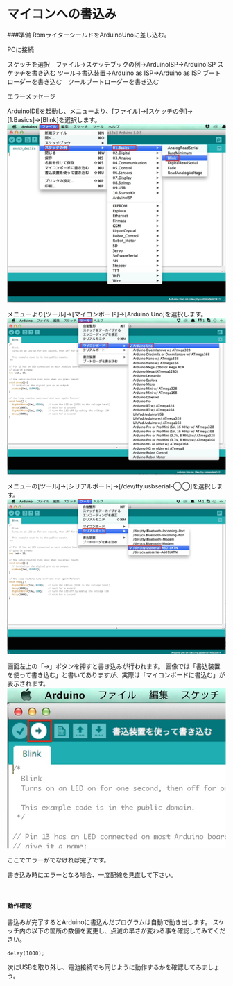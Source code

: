 # マイコンへの書込み

###準備
RomライターシールドをArduinoUnoに差し込む。

PCに接続

スケッチを選択　ファイル→スケッチブックの例→ArduinoISP→ArduinoISP
スケッチを書き込む ツール→書込装置→Arduino as ISP→Arduino as ISP
ブートローダーを書き込む　ツールブートローダーを書き込む

エラーメッセージ



ArduinoIDEを起動し、メニューより、[ファイル]→[スケッチの例]→ [1.Basics]→[Blink]を選択します。
<br>
![](circuit1-14.jpg)

メニューより[ツール]→[マイコンボード]→[Arduino Uno]を選択します。
<br>
![](circuit1-15.jpg)


メニューの[ツール]→[シリアルポート]→[/dev/tty.usbserial-◯◯]を選択します。
<br>
![](circuit1-16.jpg)


画面左上の「→」ボタンを押すと書き込みが行われます。
画像では「書込装置を使って書き込む」と書いてありますが、実際は「マイコンボードに書込む」が表示されます。
<br>
![](circuit1-17.jpg)


ここでエラーがでなければ完了です。

書き込み時にエラーとなる場合、一度配線を見直して下さい。

<br>

#### 動作確認

書込みが完了するとArduinoに書込んだプログラムは自動で動き出します。
スケッチ内の以下の箇所の数値を変更し、点滅の早さが変わる事を確認してみてください。
```
delay(1000);
```

次にUSBを取り外し、電池接続でも同じように動作するかを確認してみましょう。
